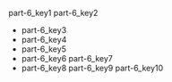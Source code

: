 part-6_key1
part-6_key2



- part-6_key3
- part-6_key4
- part-6_key5
- part-6_key6
part-6_key7
- part-6_key8
part-6_key9
part-6_key10
